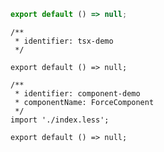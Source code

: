 ```jsx
export default () => null;
```

```tsx
/**
 * identifier: tsx-demo
 */

export default () => null;
```

```tsx
/**
 * identifier: component-demo
 * componentName: ForceComponent
 */
import './index.less';

export default () => null;
```

<API src="../Test/index.tsx" />
